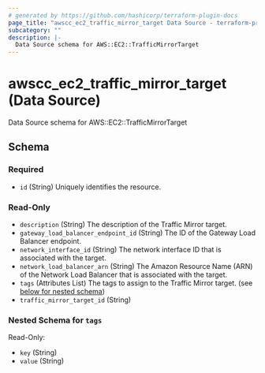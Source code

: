 ```yaml
---
# generated by https://github.com/hashicorp/terraform-plugin-docs
page_title: "awscc_ec2_traffic_mirror_target Data Source - terraform-provider-awscc"
subcategory: ""
description: |-
  Data Source schema for AWS::EC2::TrafficMirrorTarget
---
```


# awscc_ec2_traffic_mirror_target (Data Source)

Data Source schema for AWS::EC2::TrafficMirrorTarget



<!-- schema generated by tfplugindocs -->
## Schema

### Required

- `id` (String) Uniquely identifies the resource.

### Read-Only

- `description` (String) The description of the Traffic Mirror target.
- `gateway_load_balancer_endpoint_id` (String) The ID of the Gateway Load Balancer endpoint.
- `network_interface_id` (String) The network interface ID that is associated with the target.
- `network_load_balancer_arn` (String) The Amazon Resource Name (ARN) of the Network Load Balancer that is associated with the target.
- `tags` (Attributes List) The tags to assign to the Traffic Mirror target. (see [below for nested schema](#nestedatt--tags))
- `traffic_mirror_target_id` (String)

<a id="nestedatt--tags"></a>
### Nested Schema for `tags`

Read-Only:

- `key` (String)
- `value` (String)
